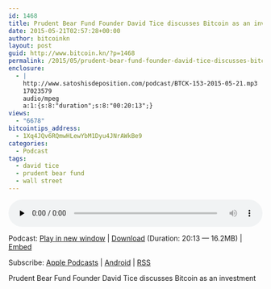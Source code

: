 ```yaml
---
id: 1468
title: Prudent Bear Fund Founder David Tice discusses Bitcoin as an investment
date: 2015-05-21T02:57:28+00:00
author: bitcoinkn
layout: post
guid: http://www.bitcoin.kn/?p=1468
permalink: /2015/05/prudent-bear-fund-founder-david-tice-discusses-bitcoin-as-an-investment/
enclosure:
  - |
    http://www.satoshisdeposition.com/podcast/BTCK-153-2015-05-21.mp3
    17023579
    audio/mpeg
    a:1:{s:8:"duration";s:8:"00:20:13";}
views:
  - "6678"
bitcointips_address:
  - 1Xq4JQv6RQmwHLewYbM1Dyu4JNrAWkBe9
categories:
  - Podcast
tags:
  - david tice
  - prudent bear fund
  - wall street
---
```

<!--powerpress_player-->

<div class="powerpress_player" id="powerpress_player_5745">
  <audio class="wp-audio-shortcode" id="audio-1468-156" preload="none" style="width: 100%;" controls="controls"><source type="audio/mpeg" src="http://media.blubrry.com/bitcoinruntogold/p/www.satoshisdeposition.com/podcast/BTCK-153-2015-05-21.mp3?_=156" /><a href="http://media.blubrry.com/bitcoinruntogold/p/www.satoshisdeposition.com/podcast/BTCK-153-2015-05-21.mp3">http://media.blubrry.com/bitcoinruntogold/p/www.satoshisdeposition.com/podcast/BTCK-153-2015-05-21.mp3</a></audio>
</div>

<p class="powerpress_links powerpress_links_mp3">
  Podcast: <a href="http://media.blubrry.com/bitcoinruntogold/p/www.satoshisdeposition.com/podcast/BTCK-153-2015-05-21.mp3" class="powerpress_link_pinw" target="_blank" title="Play in new window" onclick="return powerpress_pinw('https://www.bitcoin.kn/?powerpress_pinw=1468-podcast');" rel="nofollow">Play in new window</a> | <a href="http://media.blubrry.com/bitcoinruntogold/s/www.satoshisdeposition.com/podcast/BTCK-153-2015-05-21.mp3" class="powerpress_link_d" title="Download" rel="nofollow" download="BTCK-153-2015-05-21.mp3">Download</a> (Duration: 20:13 &#8212; 16.2MB) | <a href="#" class="powerpress_link_e" title="Embed" onclick="return powerpress_show_embed('1468-podcast');" rel="nofollow">Embed</a>
</p>

<p class="powerpress_embed_box" id="powerpress_embed_1468-podcast" style="display: none;">
  <input id="powerpress_embed_1468-podcast_t" type="text" value="<iframe width=&quot;320&quot; height=&quot;30&quot; src=&quot;https://www.bitcoin.kn/?powerpress_embed=1468-podcast&amp;powerpress_player=mediaelement-audio&quot; frameborder=&quot;0&quot; scrolling=&quot;no&quot;></iframe>" onclick="javascript: this.select();" onfocus="javascript: this.select();" style="width: 70%;" readOnly />
</p>

<p class="powerpress_links powerpress_subscribe_links">
  Subscribe: <a href="https://itunes.apple.com/WebObjects/MZStore.woa/wa/viewPodcast?id=301670981&mt=2&ls=1#episodeGuid=http%3A%2F%2Fwww.bitcoin.kn%2F%3Fp%3D1468" class="powerpress_link_subscribe powerpress_link_subscribe_itunes" title="Subscribe on Apple Podcasts" rel="nofollow">Apple Podcasts</a> | <a href="https://subscribeonandroid.com/www.bitcoin.kn/feed/podcast/" class="powerpress_link_subscribe powerpress_link_subscribe_android" title="Subscribe on Android" rel="nofollow">Android</a> | <a href="https://www.bitcoin.kn/feed/podcast/" class="powerpress_link_subscribe powerpress_link_subscribe_rss" title="Subscribe via RSS" rel="nofollow">RSS</a>
</p>

Prudent Bear Fund Founder David Tice discusses Bitcoin as an investment